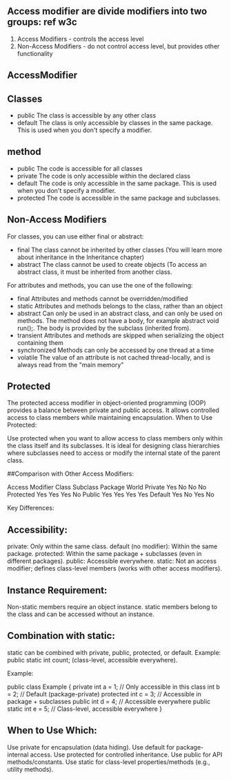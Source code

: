 ## Access modifier are divide modifiers into two groups: ref w3c 

1. Access Modifiers - controls the access level
2. Non-Access Modifiers - do not control access level, but provides other functionality

## AccessModifier
## Classes
- public	The class is accessible by any other class
- default	The class is only accessible by classes in the same package. This is used when you don't specify a modifier. 
## method
- public	The code is accessible for all classes
- private	The code is only accessible within the declared class
- default	The code is only accessible in the same package. This is used when you don't specify a modifier. 
- protected	The code is accessible in the same package and subclasses. 

## Non-Access Modifiers
For classes, you can use either final or abstract:

- final	The class cannot be inherited by other classes (You will learn more about inheritance in the Inheritance chapter)
- abstract	The class cannot be used to create objects (To access an abstract class, it must be inherited from another class. 

For attributes and methods, you can use the one of the following:

- final	Attributes and methods cannot be overridden/modified
- static	Attributes and methods belongs to the class, rather than an object
- abstract	Can only be used in an abstract class, and can only be used on methods. 
  The method does not have a body, for example abstract void run();. 
  The body is provided by the subclass (inherited from). 
- transient	Attributes and methods are skipped when serializing the object containing them
- synchronized	Methods can only be accessed by one thread at a time
- volatile	The value of an attribute is not cached thread-locally, and is always read from the "main memory"


## Protected
The protected access modifier in object-oriented programming (OOP) provides a balance between private and public access. 
It allows controlled access to class members while maintaining encapsulation.
When to Use Protected:

Use protected when you want to allow access to class members only within the class itself and its subclasses.
It is ideal for designing class hierarchies where subclasses need to access or modify the internal state of the parent class.

##Comparison with Other Access Modifiers:

Access Modifier	  Class	    Subclass	  Package	World
Private	           Yes	       No	        No	      No
Protected	       Yes	       Yes	        Yes    	  No
Public	           Yes	       Yes	        Yes	      Yes
Default	           Yes	       No	        Yes	      No

Key Differences:

## Accessibility:
private: Only within the same class.
default (no modifier): Within the same package.
protected: Within the same package + subclasses (even in different packages).
public: Accessible everywhere.
static: Not an access modifier; defines class-level members (works with other access modifiers).

## Instance Requirement:
Non-static members require an object instance.
static members belong to the class and can be accessed without an instance.

## Combination with static:
static can be combined with private, public, protected, or default.
Example: public static int count; (class-level, accessible everywhere).

Example:

public class Example {
private int a = 1;         // Only accessible in this class
int b = 2;                 // Default (package-private)
protected int c = 3;       // Accessible in package + subclasses
public int d = 4;          // Accessible everywhere
public static int e = 5;   // Class-level, accessible everywhere
}

## When to Use Which:

Use private for encapsulation (data hiding).
Use default for package-internal access.
Use protected for controlled inheritance.
Use public for API methods/constants.
Use static for class-level properties/methods (e.g., utility methods).